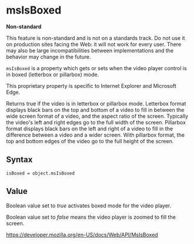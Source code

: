 # msIsBoxed

**Non-standard**

This feature is non-standard and is not on a standards track. Do not use it on production sites facing the Web: it will not work for every user. There may also be large incompatibilities between implementations and the behavior may change in the future.

`msIsBoxed` is a property which gets or sets when the video player control is in boxed (letterbox or pillarbox) mode.

This proprietary property is specific to Internet Explorer and Microsoft Edge.

Returns true if the video is in letterbox or pillarbox mode. Letterbox format displays black bars on the top and bottom of a video to fill in between the wide screen format of a video, and the aspect ratio of the screen. Typically the video's left and right edges go to the full width of the screen. Pillarbox format displays black bars on the left and right of a video to fill in the difference between a video and a wider screen. With pillarbox format, the top and bottom edges of the video go to the full height of the screen.

## Syntax

    isBoxed = object.msIsBoxed

## Value

Boolean value set to _true_ activates boxed mode for the video player.

Boolean value set to _false_ means the video player is zoomed to fill the screen.

<a href="https://developer.mozilla.org/en-US/docs/Web/API/MsIsBoxed" class="_attribution-link">https://developer.mozilla.org/en-US/docs/Web/API/MsIsBoxed</a>
